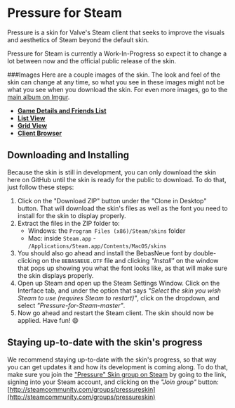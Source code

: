 Pressure for Steam
==================

Pressure is a skin for Valve's Steam client that seeks to improve the visuals and aesthetics of Steam beyond the default skin. 

Pressure for Steam is currently a Work-In-Progress so expect it to change a lot between now and the official public release of the skin.


###Images
Here are a couple images of the skin. The look and feel of the skin can change at any time, so what you see in these images might not be what you see when you download the skin. For even more images, go to the [main album on Imgur](http://imgur.com/a/yUiQW).

* [**Game Details and Friends List**](http://i.imgur.com/v1K6Ttu.png)
* [**List View**](http://i.imgur.com/BEnmKVW.png)
* [**Grid View**](http://i.imgur.com/pVY4urS.png)
* [**Client Browser**](http://i.imgur.com/VdSu8kn.png)

## Downloading and Installing

Because the skin is still in development, you can only download the skin here on GitHub until the skin is ready for the public to download.  To do that, just follow these steps:



1. Click on the "Download ZIP" button under the "Clone in Desktop" button. That will download the skin's files as well as the font you need to install for the skin to display properly.
2. Extract the files in the ZIP folder to:
	* Windows: the `Program Files (x86)/Steam/skins` folder
	* Mac: inside `Steam.app` - `/Applications/Steam.app/Contents/MacOS/skins`
3. You should also go ahead and install the BebasNeue font by double-clicking on the `BEBASNEUE.OTF` file and clicking *"Install"* on the window that pops up showing you what the font looks like, as that will make sure the skin displays properly. 
3. Open up Steam and open up the Steam Settings Window. Click on the Interface tab, and under the option that says *"Select the skin you wish Steam to use (requires Steam to restart)"*, click on the dropdown, and select *"Pressure-for-Steam-master"*. 
4. Now go ahead and restart the Steam client. The skin should now be applied. Have fun! :smile:

## Staying up-to-date with the skin's progress
We recommend staying up-to-date with the skin's progress, so that way you can get updates it and how its development is coming along. To do that, make sure you join the ["Pressure" Skin group on Steam](http://steamcommunity.com/groups/pressureskin) by going to the link, signing into your Steam account, and clicking on the *"Join group"* button: [http://steamcommunity.com/groups/pressureskin](http://steamcommunity.com/groups/pressureskin)
